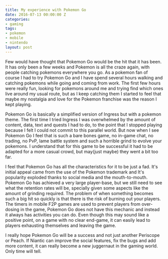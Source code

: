 ```yaml
---
title: My experience with Pokemon Go
date: 2016-07-13 00:00:00 Z
categories:
- gaming
tags:
- pokemon
- mobile
- nintendo
layout: post
---
```


Few would have thought that Pokemon Go would be the hit that it has been. It has only been a few weeks and Pokemon is all the craze again, with people catching pokemons everywhere you go. As a pokemon fan of course I had to try Pokemon Go and I have spend several hours walking and catching pokemons while going and coming from work. The first few hours were really fun, looking for pokemons around me and trying find which ones live around my usual route, but as I keep catching them I started to feel that maybe my nostalgia and love for the Pokemon franchise was the reason I kept playing.

Pokemon Go is basically a simplified version of Ingress but with a pokemon theme. The first time I tried Ingress I was overwhelmed by the amount of content, data, text and quests I had to do, to the point that I stopped playing because I felt I could not commit to this parallel world. But now when I see Pokemon Go I feel that is such a bare bones game, no in-game chat, no trading, no PvP, lame battle system and such a horrible grind to evolve your pokemons. I understand that for this game to be successful it had to be adapted for a more casual crowd, but may(just maybe) they went a bit too far.

I feel that Pokemon Go has all the characteristics for it to be just a fad. It's initial appeal came from the use of the Pokemon trademark and It's popularity exploded thanks to social media and the mouth-to-mouth. Pokemon Go has achieved a very large player-base, but we still need to see what the retention rates will be, specially given some aspects like the amount of grinding required. The problem of when something becomes such a big hit so quickly is that there is the risk of burning out your players. The timers in mobile F2P games are used to prevent players from over- dosing in the game, Pokemon Go does not have this mechanic and instead it always has activities you can do. Even though this may sound like a positive point, on a game with no clear end-game, it can  easily lead to players exhausting themselves and leaving the game.

I really hope Pokemon Go will be a success and not just another Periscope or Peach. If Niantic can improve the social features, fix the bugs and add more content, it can really become a new juggernaut in the gaming world. Only time will tell.
